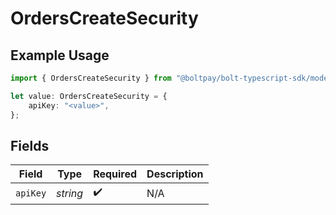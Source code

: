 # OrdersCreateSecurity

## Example Usage

```typescript
import { OrdersCreateSecurity } from "@boltpay/bolt-typescript-sdk/models/operations";

let value: OrdersCreateSecurity = {
    apiKey: "<value>",
};
```

## Fields

| Field              | Type               | Required           | Description        |
| ------------------ | ------------------ | ------------------ | ------------------ |
| `apiKey`           | *string*           | :heavy_check_mark: | N/A                |